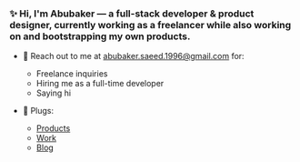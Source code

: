 ### ✨ Hi, I'm Abubaker — a full-stack developer & product designer, currently working as a freelancer while also working on and bootstrapping my own products.

- 🌱 Reach out to me at <abubaker.saeed.1996@gmail.com> for:
  - Freelance inquiries
  - Hiring me as a full-time developer
  - Saying hi
  
- 🌿 Plugs:
  - [Products](https://abubakersaeed.com/products)
  - [Work](https://abubakersaeed.com/work)
  - [Blog](https://abubakersaeed.com/blog)
